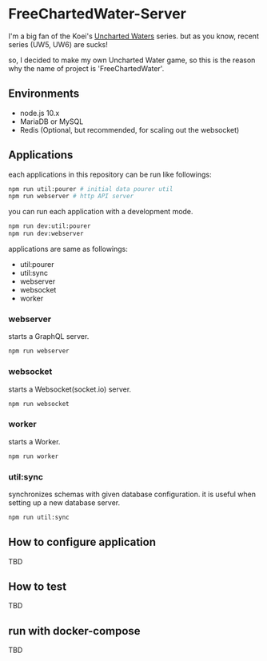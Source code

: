 # FreeChartedWater-Server
I'm a big fan of the Koei's [Uncharted Waters](https://en.wikipedia.org/wiki/Uncharted_Waters) series. but as you know, recent series (UW5, UW6) are sucks!


so, I decided to make my own Uncharted Water game, so this is the reason why the name of project is 'FreeChartedWater'.

## Environments
- node.js 10.x
- MariaDB or MySQL
- Redis (Optional, but recommended, for scaling out the websocket)

## Applications
each applications in this repository can be run like followings: 
```bash
npm run util:pourer # initial data pourer util
npm run webserver # http API server
```
you can run each application with a development mode.
```bash
npm run dev:util:pourer 
npm run dev:webserver
```
applications are same as followings:
- util:pourer
- util:sync
- webserver
- websocket
- worker

### webserver
starts a GraphQL server.
```bash
npm run webserver
```

### websocket
starts a Websocket(socket.io) server.
```bash
npm run websocket
```

### worker
starts a Worker.
```bash
npm run worker
```

### util:sync
synchronizes schemas with given database configuration. it is useful when setting up a new database server.
```bash
npm run util:sync
```

## How to configure application
TBD

## How to test
TBD

## run with docker-compose
TBD